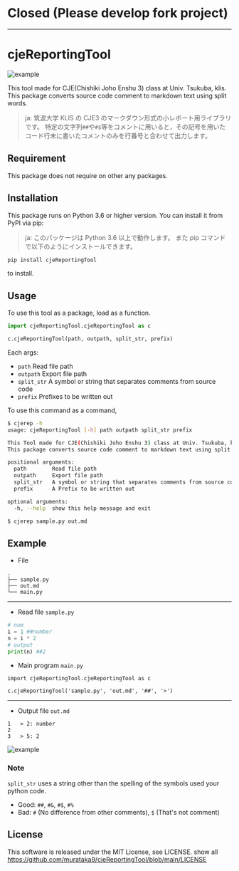 # Closed (Please develop fork project)

---

# cjeReportingTool

![example](./img/image.png "サンプル")

This tool made for CJE(Chishiki Joho Enshu 3) class at Univ. Tsukuba, klis.
This package converts source code comment to markdown text using split words.

> ja:
> 筑波大学 KLIS の CJE3 のマークダウン形式の小レポート用ライブラリです。
> 特定の文字列`##`や`#$`等をコメントに用いると，その記号を用いたコード行末に書いたコメントのみを行番号と合わせて出力します。

## Requirement

This package does not require on other any packages.

## Installation

This package runs on Python 3.6 or higher version. You can install it from PyPI via pip:

> ja:
> このパッケージは Python 3.6 以上で動作します。
> また pip コマンドで以下のようにインストールできます。

```bash
pip install cjeReportingTool
```

to install.

## Usage

To use this tool as a package, load as a function.

```python
import cjeReportingTool.cjeReportingTool as c

c.cjeReportingTool(path, outpath, split_str, prefix)
```

Each args:

- `path` Read file path
- `outpath` Export file path
- `split_str` A symbol or string that separates comments from source code
- `prefix` Prefixes to be written out

To use this command as a command,

```bash
$ cjerep -h
usage: cjeReportingTool [-h] path outpath split_str prefix

This Tool made for CJE(Chishiki Joho Enshu 3) class at Univ. Tsukuba, klis.
This package converts source code comment to markdown text using split words.

positional arguments:
  path        Read file path
  outpath     Export file path
  split_str   A symbol or string that separates comments from source code
  prefix      A Prefix to be written out

optional arguments:
  -h, --help  show this help message and exit

$ cjerep sample.py out.md
```

## Example

- File

```text
.
├── sample.py
├── out.md
└── main.py
```

---

- Read file `sample.py`

```python
# num
i = 1 ##number
n = i * 2
# output
print(n) ##2
```

- Main program `main.py`

```text
import cjeReportingTool.cjeReportingTool as c

c.cjeReportingTool('sample.py', 'out.md', '##', '>')
```

---

- Output file `out.md`

```text
1   > 2: number
2
3   > 5: 2
```

![example](./img/preview_ex.png "サンプル")

### Note

`split_str` uses a string other than the spelling of the symbols used your python code.

- Good: `##`, `#&`, `#$`, `#%`
- Bad: `#` (No difference from other comments), `$` (That's not comment)

## License

This software is released under the MIT License, see LICENSE.
show all <https://github.com/murataka9/cjeReportingTool/blob/main/LICENSE>
